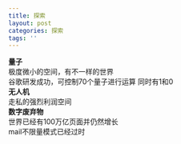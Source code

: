 ```yaml
---
title: 探索
layout: post
categories: 探索
tags: ''
---
```

**量子**  
极度微小的空间，有不一样的世界  
谷歌研发成功，可控制70个量子进行运算  同时有1和0  
**无人机**   
走私的强烈利润空间   
**数字废弃物**  
世界已经有100万亿页面并仍然增长  
mail不限量模式已经过时